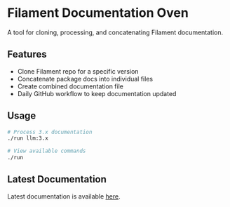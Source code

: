 # Filament Documentation Oven

A tool for cloning, processing, and concatenating Filament documentation.

## Features

- Clone Filament repo for a specific version
- Concatenate package docs into individual files
- Create combined documentation file
- Daily GitHub workflow to keep documentation updated

## Usage

```bash
# Process 3.x documentation
./run llm:3.x

# View available commands
./run
```



## Latest Documentation

Latest documentation is available [here](https://github.com/'ijpatricio/oven'/releases/download/latest-docs/filament-3.x-all.md).

